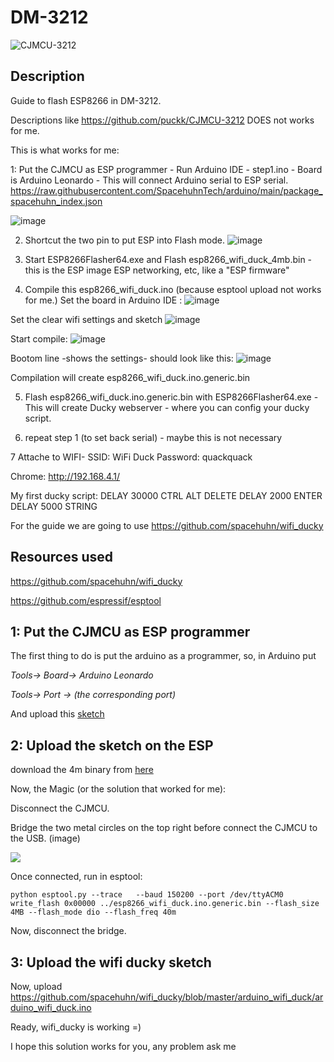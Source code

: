 
# DM-3212

![CJMCU-3212](https://i.imgur.com/z7lX4eF.jpg)

## Description 

Guide to flash ESP8266 in DM-3212. 

Descriptions like https://github.com/puckk/CJMCU-3212 DOES not works for me.

This is what works for me:


1: Put the CJMCU as ESP programmer  -  Run Arduino IDE -  step1.ino - Board is Arduino Leonardo - This will connect Arduino serial to ESP serial.
https://raw.githubusercontent.com/SpacehuhnTech/arduino/main/package_spacehuhn_index.json

![image](https://user-images.githubusercontent.com/7502315/167409840-8d3cc0df-3d4d-4952-83eb-1d816830ed4c.png)

2. Shortcut the two pin to put ESP into Flash mode.
![image](https://user-images.githubusercontent.com/7502315/167409876-4c3b91f8-1589-4791-81d2-dd999f3e6391.png)


3. Start ESP8266Flasher64.exe and Flash esp8266_wifi_duck_4mb.bin - this is the ESP image ESP networking, etc, like a "ESP firmware"

4. Compile this esp8266_wifi_duck.ino  (because esptool upload not works for me.)
Set the board in Arduino IDE :
![image](https://user-images.githubusercontent.com/7502315/167409991-3e7b4fa8-1381-4090-8bf1-247619dc83d2.png)

Set the clear wifi settings and sketch
![image](https://user-images.githubusercontent.com/7502315/167410257-53aafbaf-62c6-42de-a0c9-cc124e1e28dc.png)


Start compile:
![image](https://user-images.githubusercontent.com/7502315/167410290-6b3f8dae-d86f-4fbd-b542-4ea04e71cd84.png)

Bootom line -shows the settings- should look like this:
![image](https://user-images.githubusercontent.com/7502315/167410428-978a1371-657e-42dd-af4d-6e88bfd9508e.png)

Compilation will create esp8266_wifi_duck.ino.generic.bin 

5. Flash esp8266_wifi_duck.ino.generic.bin with ESP8266Flasher64.exe  - This will create Ducky webserver - 
    where you can config your ducky script.

6. repeat step 1 (to set back serial) - maybe this is not necessary

7 Attache to WIFI- SSID: WiFi Duck
Password: quackquack

Chrome:  http://192.168.4.1/ 

My first ducky script:
DELAY 30000
CTRL   ALT   DELETE
DELAY 2000
ENTER
DELAY 5000
STRING



For the guide we are going to use https://github.com/spacehuhn/wifi_ducky 

## Resources used

https://github.com/spacehuhn/wifi_ducky

https://github.com/espressif/esptool


## 1: Put the CJMCU as ESP programmer

The first thing to do is put the arduino as a programmer, so, in Arduino put 

  *Tools-> Board-> Arduino Leonardo*

  *Tools-> Port -> (the corresponding port)*

And upload this [sketch](https://github.com/puckk/CJMCU-3212/blob/master/step1.ino)


## 2: Upload the sketch on the ESP

download the 4m binary from [here](https://github.com/spacehuhn/wifi_ducky/releases)

Now, the Magic (or the solution that worked for me):

Disconnect the CJMCU.

Bridge the two metal circles on the top right before connect the CJMCU to the USB. (image)

![](https://i.imgur.com/5ght4Uu.jpg)

Once connected, run in esptool:

```
python esptool.py --trace   --baud 150200 --port /dev/ttyACM0 write_flash 0x00000 ../esp8266_wifi_duck.ino.generic.bin --flash_size 4MB --flash_mode dio --flash_freq 40m
```

Now, disconnect the bridge.


## 3: Upload the wifi ducky sketch

Now, upload https://github.com/spacehuhn/wifi_ducky/blob/master/arduino_wifi_duck/arduino_wifi_duck.ino

Ready, wifi_ducky is working =)

I hope this solution works for you, any problem ask me
